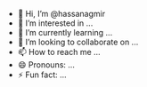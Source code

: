- 👋 Hi, I’m @hassanagmir
- 👀 I’m interested in ...
- 🌱 I’m currently learning ...
- 💞️ I’m looking to collaborate on ...
- 📫 How to reach me ...
- 😄 Pronouns: ...
- ⚡ Fun fact: ...

<!---
hassanagmir/hassanagmir is a ✨ special ✨ repository because its `README.md` (this file) appears on your GitHub profile.
You can click the Preview link to take a look at your changes.
--->
